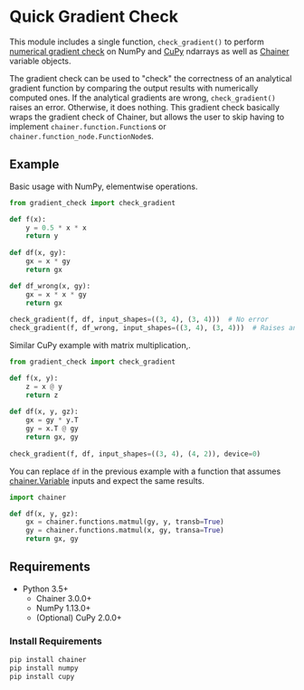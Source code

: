 # Quick Gradient Check

This module includes a single function, `check_gradient()` to perform [numerical gradient check](https://en.wikipedia.org/wiki/Numerical_differentiation) on NumPy and [CuPy](https://github.com/cupy/cupy) ndarrays as well as [Chainer](https://github.com/chainer/chainer) variable objects. 

The gradient check can be used to "check" the correctness of an analytical gradient function by comparing the output results with numerically computed ones. If the analytical gradients are wrong, `check_gradient()` raises an error. Otherwise, it does nothing. This gradient check basically wraps the gradient check of Chainer, but allows the user to skip having to implement `chainer.function.Function`s or `chainer.function_node.FunctionNode`s.

## Example

Basic usage with NumPy, elementwise operations.

```python
from gradient_check import check_gradient

def f(x):
    y = 0.5 * x * x 
    return y
    
def df(x, gy):
    gx = x * gy
    return gx

def df_wrong(x, gy):
    gx = x * x * gy
    return gx
    
check_gradient(f, df, input_shapes=((3, 4), (3, 4)))  # No error    
check_gradient(f, df_wrong, input_shapes=((3, 4), (3, 4)))  # Raises an error

```

Similar CuPy example with matrix multiplication,.

```python
from gradient_check import check_gradient

def f(x, y):
    z = x @ y
    return z
    
def df(x, y, gz):
    gx = gy * y.T
    gy = x.T @ gy
    return gx, gy
    
check_gradient(f, df, input_shapes=((3, 4), (4, 2)), device=0)
```

You can replace `df` in the previous example with a function that assumes [chainer.Variable](https://docs.chainer.org/en/stable/reference/core/generated/chainer.Variable.html#chainer.Variable) inputs and expect the same results.

```python
import chainer

def df(x, y, gz):
    gx = chainer.functions.matmul(gy, y, transb=True)
    gy = chainer.functions.matmul(x, gy, transa=True)
    return gx, gy
```

## Requirements

- Python 3.5+
  - Chainer 3.0.0+
  - NumPy 1.13.0+
  - (Optional) CuPy 2.0.0+
  
 ### Install Requirements
 ```bash
 pip install chainer
 pip install numpy
 pip install cupy
 ```
